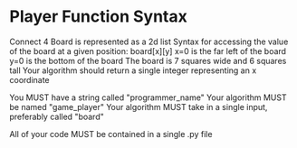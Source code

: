# Player Function Syntax
Connect 4 Board is represented as a 2d list
Syntax for accessing the value of the board at a given position: board[x][y]
x=0 is the far left of the board
y=0 is the bottom of the board
The board is 7 squares wide and 6 squares tall
Your algorithm should return a single integer representing an x coordinate

You MUST have a string called "programmer_name"
Your algorithm MUST be named "game_player"
Your algorithm MUST take in a single input, preferably called "board"

All of your code MUST be contained in a single .py file